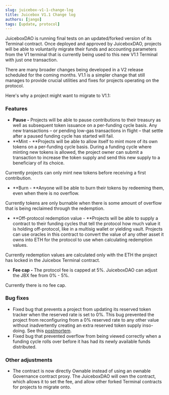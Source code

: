 ```yaml
---
slug: juicebox-v1-1-change-log
title: Juicebox V1.1 Change log
authors: [jango]
tags: [update, protocol]
---
```


JuiceboxDAO is running final tests on an updated/forked version of its Terminal contract. Once deployed and approved by JuiceboxDAO, projects will be able to voluntarily migrate their funds and accounting parameters from the V1 terminal that is currently being used to this new V1.1 Terminal with just one transaction.

There are many broader changes being developed in a V2 release scheduled for the coming months. V1.1 is a simpler change that still manages to provide crucial utilities and fixes for projects operating on the protocol.

Here's why a project might want to migrate to V1.1:

### Features

- **Pause -** Projects will be able to pause contributions to their treasury as well as subsequent token issuance on a per-funding cycle basis. Any new transactions – or pending low-gas transactions in flight – that settle after a paused funding cycle has started will fail.
- **Mint - **Projects will be able to allow itself to mint more of its own tokens on a per-funding cycle basis. During a funding cycle where minting new tokens is allowed, the project owner can submit a transaction to increase the token supply and send this new supply to a beneficiary of its choice.

Currently projects can only mint new tokens before receiving a first contribution.
- **Burn - **Anyone will be able to burn their tokens by redeeming them, even when there is no overflow.

Currently tokens are only burnable when there is some amount of overflow that is being reclaimed through the redemption.
- **Off-protocol redemption value - **Projects will be able to supply a contract to their funding cycles that tell the protocol how much value it is holding off-protocol, like in a multisig wallet or yielding vault. Projects can use oracles in this contract to convert the value of any other asset it owns into ETH for the protocol to use when calculating redemption values.

Currently redemption values are calculated only with the ETH the project has locked in the Juicebox Terminal contract.
- **Fee cap -** The protocol fee is capped at 5%. JuiceboxDAO can adjust the JBX fee from 0% - 5%.

Currently there is no fee cap.

### Bug fixes

- Fixed bug that prevents a project from updating its reserved token tracker when the reserved rate is set to 0%. This bug prevented the project from reconfiguring from a 0% reserved rate to any other value without inadvertently creating an extra reserved token supply inso-doing. See this [postmortem](/docs/v4/deprecated/v3/resources/post-mortem/2021-08-18/).
- Fixed bug that prevented overflow from being viewed correctly when a funding cycle rolls over before it has had its newly available funds distributed.

### Other adjustments

- The contract is now directly Ownable instead of using an ownable Governance contract proxy. The JuiceboxDAO will own the contract, which allows it to set the fee, and allow other forked Terminal contracts for projects to migrate onto.
